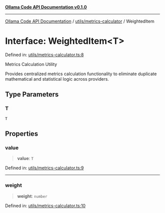[**Ollama Code API Documentation v0.1.0**](../../../README.md)

***

[Ollama Code API Documentation](../../../modules.md) / [utils/metrics-calculator](../README.md) / WeightedItem

# Interface: WeightedItem\<T\>

Defined in: [utils/metrics-calculator.ts:8](https://github.com/erichchampion/ollama-code/blob/5f12b416589e9f978f73e54f8bfc9efaaaa273d1/ollama-code/src/utils/metrics-calculator.ts#L8)

Metrics Calculation Utility

Provides centralized metrics calculation functionality to eliminate
duplicate mathematical and statistical logic across providers.

## Type Parameters

### T

`T`

## Properties

### value

> **value**: `T`

Defined in: [utils/metrics-calculator.ts:9](https://github.com/erichchampion/ollama-code/blob/5f12b416589e9f978f73e54f8bfc9efaaaa273d1/ollama-code/src/utils/metrics-calculator.ts#L9)

***

### weight

> **weight**: `number`

Defined in: [utils/metrics-calculator.ts:10](https://github.com/erichchampion/ollama-code/blob/5f12b416589e9f978f73e54f8bfc9efaaaa273d1/ollama-code/src/utils/metrics-calculator.ts#L10)

